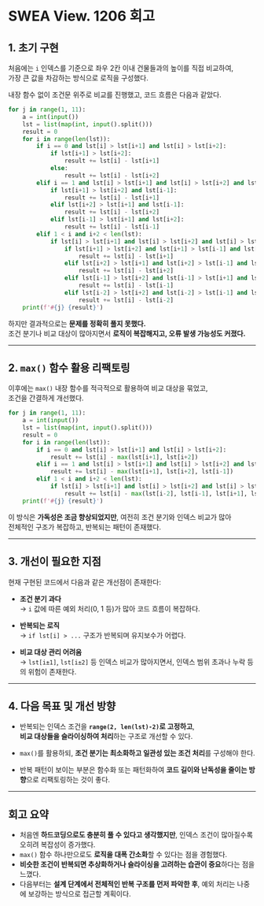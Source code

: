 # SWEA View. 1206 회고

## 1. 초기 구현

처음에는 `i` 인덱스를 기준으로 좌우 2칸 이내 건물들과의 높이를 직접 비교하여,  
가장 큰 값을 차감하는 방식으로 로직을 구성했다.

내장 함수 없이 조건문 위주로 비교를 진행했고, 코드 흐름은 다음과 같았다.

```python
for j in range(1, 11):
    a = int(input())
    lst = list(map(int, input().split()))
    result = 0
    for i in range(len(lst)):
        if i == 0 and lst[i] > lst[i+1] and lst[i] > lst[i+2]:
            if lst[i+1] > lst[i+2]:
                result += lst[i] - lst[i+1]
            else:
                result += lst[i] - lst[i+2]
        elif i == 1 and lst[i] > lst[i+1] and lst[i] > lst[i+2] and lst[i] > lst[i-1]:
            if lst[i+1] > lst[i+2] and lst[i-1]:
                result += lst[i] - lst[i+1]
            elif lst[i+2] > lst[i+1] and lst[i-1]:
                result += lst[i] - lst[i+2]
            elif lst[i-1] > lst[i+1] and lst[i+2]:
                result += lst[i] - lst[i-1]
        elif 1 < i and i+2 < len(lst):
            if lst[i] > lst[i+1] and lst[i] > lst[i+2] and lst[i] > lst[i-1] and lst[i] > lst[i-2]:
                if lst[i+1] > lst[i+2] and lst[i+1] > lst[i-1] and lst[i+1] > lst[i-2]:
                    result += lst[i] - lst[i+1]
                elif lst[i+2] > lst[i+1] and lst[i+2] > lst[i-1] and lst[i+2] > lst[i-2]:
                    result += lst[i] - lst[i+2]
                elif lst[i-1] > lst[i+2] and lst[i-1] > lst[i+1] and lst[i-1] > lst[i+2]:
                    result += lst[i] - lst[i-1]
                elif lst[i-2] > lst[i+2] and lst[i-2] > lst[i-1] and lst[i-2] > lst[i+1]:
                    result += lst[i] - lst[i-2]
    print(f'#{j} {result}')
```

하지만 결과적으로는 **문제를 정확히 풀지 못했다.**  
조건 분기나 비교 대상이 많아지면서 **로직이 복잡해지고, 오류 발생 가능성도 커졌다.**

---

## 2. `max()` 함수 활용 리팩토링

이후에는 `max()` 내장 함수를 적극적으로 활용하여 비교 대상을 묶었고,  
조건을 간결하게 개선했다.

```python
for j in range(1, 11):
    a = int(input())
    lst = list(map(int, input().split()))
    result = 0
    for i in range(len(lst)):
        if i == 0 and lst[i] > lst[i+1] and lst[i] > lst[i+2]:
            result += lst[i] - max(lst[i+1], lst[i+2])
        elif i == 1 and lst[i] > lst[i+1] and lst[i] > lst[i+2] and lst[i] > lst[i-1]:
            result += lst[i] - max(lst[i+1], lst[i+2], lst[i-1])
        elif 1 < i and i+2 < len(lst):
            if lst[i] > lst[i+1] and lst[i] > lst[i+2] and lst[i] > lst[i-1] and lst[i] > lst[i-2]:
                result += lst[i] - max(lst[i-2], lst[i-1], lst[i+1], lst[i+2])
    print(f'#{j} {result}')
```

이 방식은 **가독성은 조금 향상되었지만**, 여전히 조건 분기와 인덱스 비교가 많아  
전체적인 구조가 복잡하고, 반복되는 패턴이 존재했다.

---

## 3. 개선이 필요한 지점

현재 구현된 코드에서 다음과 같은 개선점이 존재한다:

- **조건 분기 과다**  
  → `i` 값에 따른 예외 처리(0, 1 등)가 많아 코드 흐름이 복잡하다.

- **반복되는 로직**  
  → `if lst[i] > ...` 구조가 반복되며 유지보수가 어렵다.

- **비교 대상 관리 어려움**  
  → `lst[i±1]`, `lst[i±2]` 등 인덱스 비교가 많아지면서, 인덱스 범위 초과나 누락 등의 위험이 존재한다.

---

## 4. 다음 목표 및 개선 방향

- 반복되는 인덱스 조건을 **`range(2, len(lst)-2)`로 고정하고**,  
  **비교 대상들을 슬라이싱하여 처리**하는 구조로 개선할 수 있다.
  
- `max()`를 활용하되, **조건 분기는 최소화하고 일관성 있는 조건 처리**를 구성해야 한다.

- 반복 패턴이 보이는 부분은 함수화 또는 패턴화하여 **코드 길이와 난독성을 줄이는 방향**으로 리팩토링하는 것이 좋다.

---

## 회고 요약

- 처음엔 **하드코딩으로도 충분히 풀 수 있다고 생각했지만**, 인덱스 조건이 많아질수록 오히려 복잡성이 증가했다.  
- `max()` 함수 하나만으로도 **로직을 대폭 간소화**할 수 있다는 점을 경험했다.  
- **비슷한 조건이 반복되면 추상화하거나 슬라이싱을 고려하는 습관이 중요**하다는 점을 느꼈다.  
- 다음부터는 **설계 단계에서 전체적인 반복 구조를 먼저 파악한 후**, 예외 처리는 나중에 보강하는 방식으로 접근할 계획이다.
